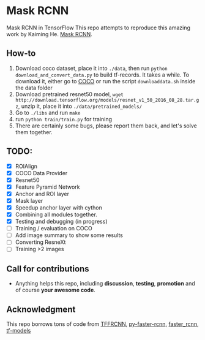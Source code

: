 # Mask RCNN
Mask RCNN in TensorFlow
This repo attempts to reproduce this amazing work by Kaiming He.
[Mask RCNN](https://arxiv.org/abs/1703.06870).

## How-to
1. Download coco dataset, place it into `./data`, then run `python download_and_convert_data.py` to build tf-records. It takes a while. To download it, either go to
[COCO](mscoco.org/dataset/#download) or run the script `downloaddata.sh` inside the data folder
2. Download pretrained resnet50 model, `wget http://download.tensorflow.org/models/resnet_v1_50_2016_08_28.tar.gz`, unzip it, place it into `./data/pretrained_models/`
3. Go to `./libs` and run `make`
4. run `python train/train.py` for training
5. There are certainly some bugs, please report them back, and let's solve them together.

## TODO:
- [x] ROIAlign
- [x] COCO Data Provider
- [x] Resnet50
- [x] Feature Pyramid Network
- [x] Anchor and ROI layer
- [x] Mask layer
- [x] Speedup anchor layer with cython
- [x] Combining all modules together.
- [x] Testing and debugging (in progress)
- [ ] Training / evaluation on COCO
- [ ] Add image summary to show some results
- [ ] Converting ResneXt
- [ ] Training >2 images

## Call for contributions
- Anything helps this repo, including **discussion**, **testing**, **promotion** and of course **your awesome code**.

## Acknowledgment
This repo borrows tons of code from [TFFRCNN](https://github.com/CharlesShang/TFFRCNN), [py-faster-rcnn](https://github.com/rbgirshick/py-faster-rcnn), [faster_rcnn](https://github.com/ShaoqingRen/faster_rcnn), [tf-models](https://github.com/tensorflow/models)
